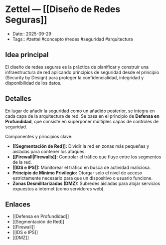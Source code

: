 # Zettel — [[Diseño de Redes Seguras]]

- Date:: 2025-09-29
- Tags:: #zettel #concepto #redes #seguridad #arquitectura

## Idea principal
El diseño de redes seguras es la práctica de planificar y construir una infraestructura de red aplicando principios de seguridad desde el principio (Security by Design) para proteger la confidencialidad, integridad y disponibilidad de los datos.

## Detalles
En lugar de añadir la seguridad como un añadido posterior, se integra en cada capa de la arquitectura de red. Se basa en el principio de **Defensa en Profundidad**, que consiste en superponer múltiples capas de controles de seguridad.

Componentes y principios clave:
- **[[Segmentación de Red]]:** Dividir la red en zonas más pequeñas y aisladas para contener los ataques.
- **[[Firewall|Firewalls]]:** Controlar el tráfico que fluye entre los segmentos de la red.
- **[[IDS e IPS]]:** Monitorear el tráfico en busca de actividad maliciosa.
- **Principio de Mínimo Privilegio:** Otorgar solo el nivel de acceso estrictamente necesario para que un dispositivo o usuario funcione.
- **Zonas Desmilitarizadas (DMZ):** Subredes aisladas para alojar servicios expuestos a internet (como servidores web).

## Enlaces
- [[Defensa en Profundidad]]
- [[Segmentación de Red]]
- [[Firewall]]
- [[IDS e IPS]]
- [[DMZ]]